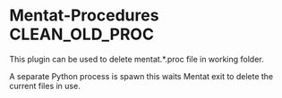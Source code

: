 # Mentat-Procedures CLEAN_OLD_PROC

This plugin can be used to delete mentat.*.proc file in working folder.

A separate Python process is spawn this waits Mentat exit to delete the current files in use.